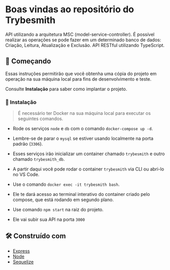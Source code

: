 # Boas vindas ao repositório do Trybesmith

API utilizando a arquitetura MSC (model-service-controller). É possível realizar as operações se pode fazer em um determinado banco de dados: Criação, Leitura, Atualização e Exclusão. API RESTful utilizando TypeScript.

## 🚀 Começando

Essas instruções permitirão que você obtenha uma cópia do projeto em operação na sua máquina local para fins de desenvolvimento e teste.

Consulte **Instalação** para saber como implantar o projeto.

### 🔧 Instalação

> É necessário ter Docker na sua máquina local para executar os seguintes comandos.

- Rode os serviços `node` e `db` com o comando `docker-compose up -d`.
- Lembre-se de parar o `mysql` se estiver usando localmente na porta padrão (`3306`).

- Esses serviços irão inicializar um container chamado `trybesmith` e outro chamado `trybesmith_db`.
- A partir daqui você pode rodar o container `trybesmith` via CLI ou abri-lo no VS Code.

- Use o comando `docker exec -it trybesmith bash`.
- Ele te dará acesso ao terminal interativo do container criado pelo compose, que está rodando em segundo plano.

- Use comando `npm start` na raiz do projeto.
- Ele vai subir sua API na porta `3000`

## 🛠️ Construído com

* [Express](https://expressjs.com/pt-br/)
* [Node](https://nodejs.org/pt-br/docs/)
* [Sequelize](https://sequelize.org/)

